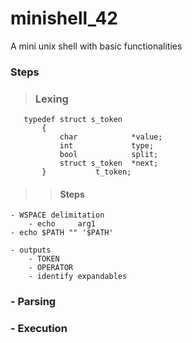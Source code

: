 # minishell_42
A mini unix shell with basic functionalities

### Steps
  
  >### Lexing

 ```
 	typedef struct s_token
		{
			char			*value;
			int				type;
			bool			split;
			struct s_token	*next;
		}			t_token; 
```
>>#### Steps
	- WSPACE delimitation
      	- echo     arg1
	- echo $PATH "" '$PATH'

	- outputs
    	- TOKEN
    	- OPERATOR
    	- identify expandables




###	- Parsing
### - Execution